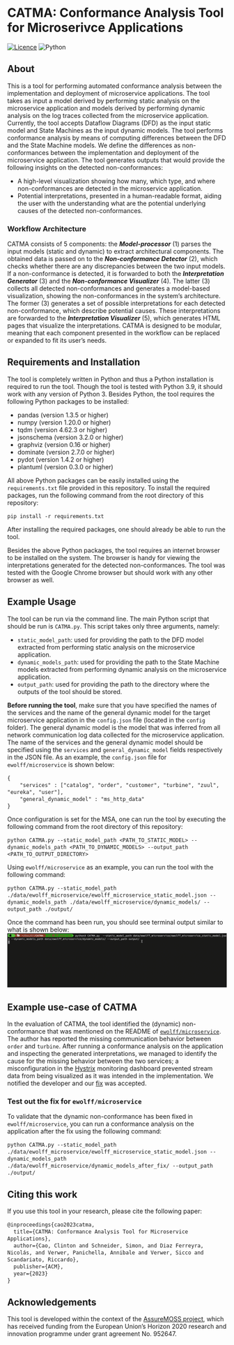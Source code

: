 # CATMA: Conformance Analysis Tool for Microserivce Applications 
[![Licence](https://img.shields.io/github/license/Ileriayo/markdown-badges?style=for-the-badge)](./LICENSE) ![Python](https://img.shields.io/badge/python-3670A0?style=for-the-badge&logo=python&logoColor=ffdd54)

## About
This is a tool for performing automated conformance analysis between the implementation and deployment of microservice applications. The tool takes as input a model derived by performing static analysis on the microservice application and models derived by performing dynamic analysis on the log traces collected from the microservice application. Currently, the tool accepts Dataflow Diagrams (DFD) as the input static model and State Machines as the input dynamic models. The tool performs conformance analysis by means of computing differences between the DFD and the State Machine models. We define the differences as non-conformances between the implementation and deployment of the microservice application. The tool generates outputs that would provide the following insights on the detected non-conformances:
- A high-level visualization showing how many, which type, and where non-conformances are detected in the microservice application.
- Potential interpretations, presented in a human-readable format, aiding the user with the understanding what are the potential underlying causes of the detected non-conformances. 

### Workflow Architecture 
CATMA consists of 5 components: the ***Model-processor*** (1) parses the input models (static and dynamic) to extract architectural components. The obtained data is passed on to the
***Non-conformance Detector*** (2), which checks whether there are any discrepancies between the two input models. If a non-conformance is detected, it is forwarded to both the ***Interpretation Generator*** (3) and the ***Non-conformance Visualizer*** (4). The latter (3) collects all detected non-conformances and generates a model-based visualization, showing the non-conformances in the system’s architecture. The former (3) generates a set of possible interpretations for each detected non-conformance, which describe potential causes. These interpretations are forwarded to the ***Interpretation Visualizer*** (5), which generates HTML pages that visualize the interpretations. CATMA is designed to be modular, meaning that each component presented in the workflow can be replaced or expanded to fit its user’s needs.

## Requirements and Installation
The tool is completely written in Python and thus a Python installation is required to run the tool. Though the tool is tested with Python 3.9, it should work with any version of Python 3. Besides Python, the tool requires the following Python packages to be installed:
- pandas (version 1.3.5 or higher)
- numpy (version 1.20.0 or higher)
- tqdm (version 4.62.3 or higher)
- jsonschema (version 3.2.0 or higher)
- graphviz (version 0.16 or higher)
- dominate (version 2.7.0 or higher)
- pydot (version 1.4.2 or higher)
- plantuml (version 0.3.0 or higher)

All above Python packages can be easily installed using the `requirements.txt` file provided in this repository. To install the required packages, run the following command from the root directory of this repository:
```
pip install -r requirements.txt
```

After installing the required packages, one should already be able to run the tool. 

Besides the above Python packages, the tool requires an internet browser to be installed on the system. The browser is handy for viewing the interpretations generated for the detected non-conformances. The tool was tested with the Google Chrome browser but should work with any other browser as well.


## Example Usage
The tool can be run via the command line. The main Python script that should be run is `CATMA.py`. This script takes only three arguments, namely:
- `static_model_path`: used for providing the path to the DFD model extracted from performing static analysis on the microservice application.
- `dynamic_models_path`: used for providing the path to the State Machine models extracted from performing dynamic analysis on the microservice application.
- `output_path`: used for providing the path to the directory where the outputs of the tool should be stored.


**Before running the tool**, make sure that you have specified the names of the services and the name of the general dynamic model for the target microservice application in the `config.json` file (located in the `config` folder). The general dynamic model is the model that was inferred from all network communication log data collected for the microservice application. The name of the services and the general dynamic model should be specified using the `services` and `general_dynamic_model` fields respectively in the JSON file. As an example, the `config.json` file for `ewolff/microservice` is shown below:

```
{
    "services" : ["catalog", "order", "customer", "turbine", "zuul", "eureka", "user"],
    "general_dynamic_model" : "ms_http_data"
}
```

Once configuration is set for the MSA, one can run the tool by executing the following command from the root directory of this repository:
```
python CATMA.py --static_model_path <PATH_TO_STATIC_MODEL> --dynamic_models_path <PATH_TO_DYNAMIC_MODELS> --output_path <PATH_TO_OUTPUT_DIRECTORY>
```

Using `ewolff/microservice` as an example, you can run the tool with the following command:
```
python CATMA.py --static_model_path ./data/ewolff_microservice/ewolff_microservice_static_model.json --dynamic_models_path ./data/ewolff_microservice/dynamic_models/ --output_path ./output/
```

Once the command has been run, you should see terminal output similar to what is shown below:
![](https://github.com/tudelft-cda-lab/CATMA/blob/main/example_terminal_output.gif)

## Example use-case of CATMA
In the evaluation of CATMA, the tool identified the (dynamic) non-conformance that was mentioned on the README of [`ewolff/microservice`](https://github.com/ewolff/microservice/blob/master/README.md). The author has reported the missing communication behavior between `order` and `turbine`. After running a conformance analysis on the application and inspecting the generated interpretations, we managed to identify the cause for the missing behavior between the two services; a misconfiguration in the [Hystrix](https://github.com/Netflix/Hystrix) monitoring dashboard prevented stream data from being visualized as it was intended in the implementation. We notified the developer and our [fix](https://github.com/ewolff/microservice/pull/30) was accepted.

### Test out the fix for `ewolff/microservice`
To validate that the dynamic non-conformance has been fixed in `ewolff/microservice`, you can run a conformance analysis on the application after the fix using the following command:

```
python CATMA.py --static_model_path ./data/ewolff_microservice/ewolff_microservice_static_model.json --dynamic_models_path ./data/ewolff_microservice/dynamic_models_after_fix/ --output_path ./output/
```

## Citing this work
If you use this tool in your research, please cite the following paper:
```
@inproceedings{cao2023catma,
  title={CATMA: Conformance Analysis Tool for Microservice Applications},
  author={Cao, Clinton and Schneider, Simon, and Diaz Ferreyra, Nicolás, and Verwer, Panichella, Annibale and Verwer, Sicco and Scandariato, Riccardo},
  publisher={ACM},
  year={2023}
}
```

## Acknowledgements
This tool is developed within the context of the [AssureMOSS project](https://assuremoss.eu), which has received funding from the European Union’s Horizon 2020 research and innovation programme under grant agreement No. 952647.

